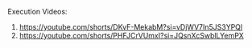 Execution Videos: 
1. https://youtube.com/shorts/DKvF-MekabM?si=vDjWV7In5JS3YPQl
2. https://youtube.com/shorts/PHFJCrVUmxI?si=JQsnXcSwblLYemPX

            